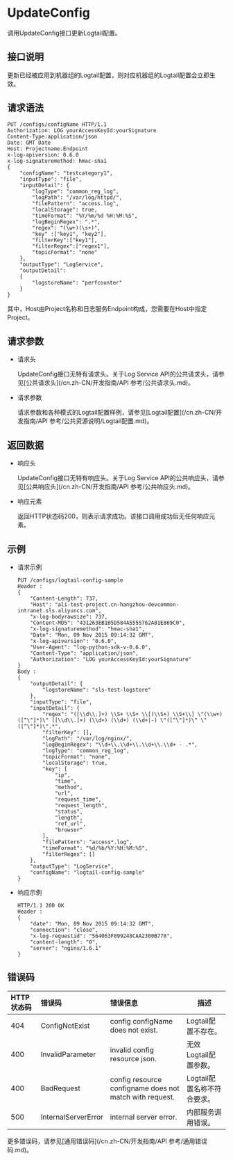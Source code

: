 # UpdateConfig

调用UpdateConfig接口更新Logtail配置。

## 接口说明

更新已经被应用到机器组的Logtail配置，则对应机器组的Logtail配置会立即生效。

## 请求语法

```
PUT /configs/configName HTTP/1.1
Authorization: LOG yourAccessKeyId:yourSignature 
Content-Type:application/json
Date: GMT Date
Host: Projectname.Endpoint
x-log-apiversion: 0.6.0
x-log-signaturemethod: hmac-sha1
{
    "configName": "testcategory1",
    "inputType": "file",
    "inputDetail": {
        "logType": "common_reg_log",
        "logPath": "/var/log/httpd/",
        "filePattern": "access.log",
        "localStorage": true,
        "timeFormat": "%Y/%m/%d %H:%M:%S",
        "logBeginRegex": ".*",
        "regex": "(\w+)(\s+)",
        "key" :["key1", "key2"],
        "filterKey":["key1"],
        "filterRegex":["regex1"],
        "topicFormat": "none"
    },
    "outputType": "LogService",
    "outputDetail": 
    {
        "logstoreName": "perfcounter"
    }
}
```

其中，Host由Project名称和日志服务Endpoint构成，您需要在Host中指定Project。

## 请求参数

-   请求头

    UpdateConfig接口无特有请求头。关于Log Service API的公共请求头，请参见[公共请求头](/cn.zh-CN/开发指南/API 参考/公共请求头.md)。

-   请求参数

    请求参数和各种模式的Logtail配置样例，请参见[Logtail配置](/cn.zh-CN/开发指南/API 参考/公共资源说明/Logtail配置.md)。


## 返回数据

-   响应头

    UpdateConfig接口无特有响应头。关于Log Service API的公共响应头，请参见[公共响应头](/cn.zh-CN/开发指南/API 参考/公共响应头.md)。

-   响应元素

    返回HTTP状态码200，则表示请求成功。该接口调用成功后无任何响应元素。


## 示例

-   请求示例

    ```
    PUT /configs/logtail-config-sample
    Header : 
    {
        "Content-Length": 737,
        "Host": "ali-test-project.cn-hangzhou-devcommon-intranet.sls.aliyuncs.com",
        "x-log-bodyrawsize": 737,
        "Content-MD5": "431263EB105D584A5555762A81E869C0",
        "x-log-signaturemethod": "hmac-sha1",
        "Date": "Mon, 09 Nov 2015 09:14:32 GMT",
        "x-log-apiversion": "0.6.0",
        "User-Agent": "log-python-sdk-v-0.6.0",
        "Content-Type": "application/json", 
        "Authorization": "LOG yourAccessKeyId:yourSignature"
    }
    Body :
    {
        "outputDetail": {
            "logstoreName": "sls-test-logstore"
        }, 
        "inputType": "file", 
        "inputDetail": {
            "regex": "([\\d\\.]+) \\S+ \\S+ \\[(\\S+) \\S+\\] \"(\\w+) ([^\"]*)\" ([\\d\\.]+) (\\d+) (\\d+) (\\d+|-) \"([^\"]*)\" \"([^\"]*)\".*", 
            "filterKey": [], 
            "logPath": "/var/log/nginx/", 
            "logBeginRegex": "\\d+\\.\\d+\\.\\d+\\.\\d+ - .*", 
            "logType": "common_reg_log", 
            "topicFormat": "none", 
            "localStorage": true, 
            "key": [
                "ip", 
                "time", 
                "method", 
                "url", 
                "request_time", 
                "request_length", 
                "status", 
                "length", 
                "ref_url", 
                "browser"
            ], 
            "filePattern": "access*.log", 
            "timeFormat": "%d/%b/%Y:%H:%M:%S",
            "filterRegex": []
        },
        "outputType": "LogService",
        "configName": "logtail-config-sample"
    }
    ```

-   响应示例

    ```
    HTTP/1.1 200 OK
    Header :
    {
        "date": "Mon, 09 Nov 2015 09:14:32 GMT",
        "connection": "close",
        "x-log-requestid": "564063F899248CAA2300B778",
        "content-length": "0",
        "server": "nginx/1.6.1"
    }
    ```


## 错误码

|HTTP状态码|错误码|错误信息|描述|
|:------|:--|:---|--|
|404|ConfigNotExist|config configName does not exist.|Logtail配置不存在。|
|400|InvalidParameter|invalid config resource json.|无效Logtail配置参数。|
|400|BadRequest|config resource configname does not match with request.|Logtail配置名称不符合要求。|
|500|InternalServerError|internal server error.|内部服务调用错误。|

更多错误码，请参见[通用错误码](/cn.zh-CN/开发指南/API 参考/通用错误码.md)。


